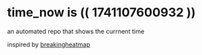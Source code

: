 # time_now is (( 1741107600932 ))

an automated repo that shows the currnent time

inspired by [breakingheatmap](https://github.com/breakingheatmap/breakingheatmap)